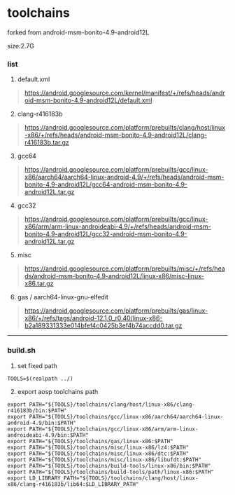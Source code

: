 # toolchains
forked from android-msm-bonito-4.9-android12L

size:2.7G

### list

1. default.xml

> https://android.googlesource.com/kernel/manifest/+/refs/heads/android-msm-bonito-4.9-android12L/default.xml

2. clang-r416183b

> https://android.googlesource.com/platform/prebuilts/clang/host/linux-x86/+/refs/heads/android-msm-bonito-4.9-android12L/clang-r416183b.tar.gz

3. gcc64

> https://android.googlesource.com/platform/prebuilts/gcc/linux-x86/aarch64/aarch64-linux-android-4.9/+/refs/heads/android-msm-bonito-4.9-android12L/gcc64-android-msm-bonito-4.9-android12L.tar.gz

4. gcc32

> https://android.googlesource.com/platform/prebuilts/gcc/linux-x86/arm/arm-linux-androideabi-4.9/+/refs/heads/android-msm-bonito-4.9-android12L/gcc32-android-msm-bonito-4.9-android12L.tar.gz

5. misc

> https://android.googlesource.com/platform/prebuilts/misc/+/refs/heads/android-msm-bonito-4.9-android12L/linux-x86/misc-linux-x86.tar.gz

6. gas / aarch64-linux-gnu-elfedit

> https://android.googlesource.com/platform/prebuilts/gas/linux-x86/+/refs/tags/android-12.1.0_r0.40/linux-x86-b2a189331333e014bfef4c0425b3ef4b74accdd0.tar.gz

---

### build.sh

1. set fixed path

`TOOLS=$(realpath ../)`  

2. export aosp toolchains path

```
export PATH="${TOOLS}/toolchains/clang/host/linux-x86/clang-r416183b/bin:$PATH"
export PATH="${TOOLS}/toolchains/gcc/linux-x86/aarch64/aarch64-linux-android-4.9/bin:$PATH"
export PATH="${TOOLS}/toolchains/gcc/linux-x86/arm/arm-linux-androideabi-4.9/bin:$PATH"
export PATH="${TOOLS}/toolchains/gas/linux-x86:$PATH"
export PATH="${TOOLS}/toolchains/misc/linux-x86/lz4:$PATH"
export PATH="${TOOLS}/toolchains/misc/linux-x86/dtc:$PATH"
export PATH="${TOOLS}/toolchains/misc/linux-x86/libufdt:$PATH"
export PATH="${TOOLS}/toolchains/build-tools/linux-x86/bin:$PATH"
export PATH="${TOOLS}/toolchains/build-tools/path/linux-x86:$PATH"
export LD_LIBRARY_PATH="${TOOLS}/toolchains/clang/host/linux-x86/clang-r416183b/lib64:$LD_LIBRARY_PATH"
```
